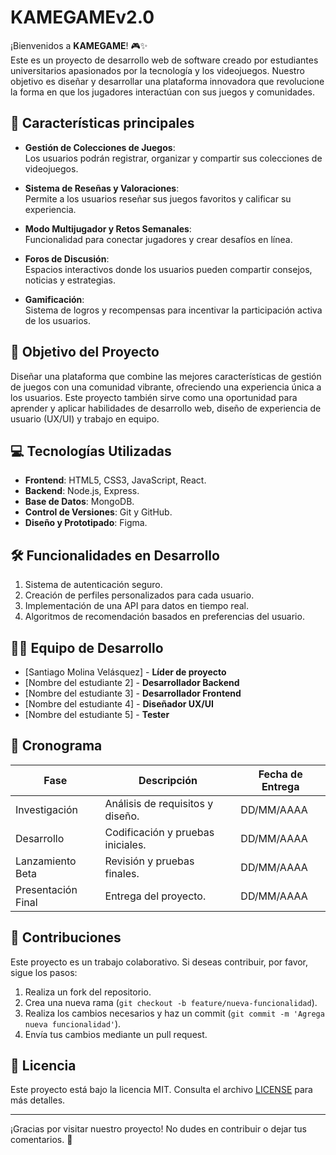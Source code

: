 # KAMEGAMEv2.0

¡Bienvenidos a **KAMEGAME**! 🎮✨  
Este es un proyecto de desarrollo web de software creado por estudiantes universitarios apasionados por la tecnología y los videojuegos. Nuestro objetivo es diseñar y desarrollar una plataforma innovadora que revolucione la forma en que los jugadores interactúan con sus juegos y comunidades.

## 📌 Características principales

- **Gestión de Colecciones de Juegos**:  
  Los usuarios podrán registrar, organizar y compartir sus colecciones de videojuegos.

- **Sistema de Reseñas y Valoraciones**:  
  Permite a los usuarios reseñar sus juegos favoritos y calificar su experiencia.

- **Modo Multijugador y Retos Semanales**:  
  Funcionalidad para conectar jugadores y crear desafíos en línea.

- **Foros de Discusión**:  
  Espacios interactivos donde los usuarios pueden compartir consejos, noticias y estrategias.

- **Gamificación**:  
  Sistema de logros y recompensas para incentivar la participación activa de los usuarios.

## 🚀 Objetivo del Proyecto

Diseñar una plataforma que combine las mejores características de gestión de juegos con una comunidad vibrante, ofreciendo una experiencia única a los usuarios. Este proyecto también sirve como una oportunidad para aprender y aplicar habilidades de desarrollo web, diseño de experiencia de usuario (UX/UI) y trabajo en equipo.

## 💻 Tecnologías Utilizadas

- **Frontend**: HTML5, CSS3, JavaScript, React.
- **Backend**: Node.js, Express.
- **Base de Datos**: MongoDB.
- **Control de Versiones**: Git y GitHub.
- **Diseño y Prototipado**: Figma.

## 🛠️ Funcionalidades en Desarrollo

1. Sistema de autenticación seguro.
2. Creación de perfiles personalizados para cada usuario.
3. Implementación de una API para datos en tiempo real.
4. Algoritmos de recomendación basados en preferencias del usuario.

## 👨‍💻 Equipo de Desarrollo

- [Santiago Molina Velásquez] - **Líder de proyecto**
- [Nombre del estudiante 2] - **Desarrollador Backend**
- [Nombre del estudiante 3] - **Desarrollador Frontend**
- [Nombre del estudiante 4] - **Diseñador UX/UI**
- [Nombre del estudiante 5] - **Tester**

## 📅 Cronograma

| Fase              | Descripción                        | Fecha de Entrega |
|--------------------|------------------------------------|------------------|
| Investigación      | Análisis de requisitos y diseño.  | DD/MM/AAAA       |
| Desarrollo         | Codificación y pruebas iniciales. | DD/MM/AAAA       |
| Lanzamiento Beta   | Revisión y pruebas finales.       | DD/MM/AAAA       |
| Presentación Final | Entrega del proyecto.             | DD/MM/AAAA       |

## 🤝 Contribuciones

Este proyecto es un trabajo colaborativo. Si deseas contribuir, por favor, sigue los pasos:

1. Realiza un fork del repositorio.
2. Crea una nueva rama (`git checkout -b feature/nueva-funcionalidad`).
3. Realiza los cambios necesarios y haz un commit (`git commit -m 'Agrega nueva funcionalidad'`).
4. Envía tus cambios mediante un pull request.

## 📝 Licencia

Este proyecto está bajo la licencia MIT. Consulta el archivo [LICENSE](LICENSE) para más detalles.

---

¡Gracias por visitar nuestro proyecto! No dudes en contribuir o dejar tus comentarios. 💬
